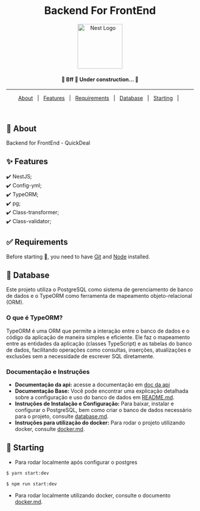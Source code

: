 <div align="center" id="top"> 
  <!-- <img src="./.github/app.gif" alt="Bff" /> -->

  &#xa0;

  <!-- <a href="https://bff.netlify.app">Demo</a> -->
</div>

<h1 align="center">Backend For FrontEnd</h1>

<p align="center">
  <a href="http://nestjs.com/" target="blank"><img src="https://nestjs.com/img/logo-small.svg" width="120" alt="Nest Logo" /></a>
</p>

<!-- Status -->

<h4 align="center"> 
	🚧  Bff 🚀 Under construction...  🚧
</h4> 

<hr>

<p align="center">
  <a href="#dart-about">About</a> &#xa0; | &#xa0; 
  <a href="#sparkles-features">Features</a> &#xa0; | &#xa0;
  <a href="#white_check_mark-requirements">Requirements</a> &#xa0; | &#xa0;
  <a href="#floppy_disk-database">Database</a> &#xa0; | &#xa0;
  <a href="#checkered_flag-starting">Starting</a> &#xa0; | &#xa0;
</p>

<br>

## :dart: About ##

Backend for FrontEnd - QuickDeal

## :sparkles: Features ##

:heavy_check_mark: NestJS;\
:heavy_check_mark: Config-yml;\
:heavy_check_mark: TypeORM;\
:heavy_check_mark: pg;\
:heavy_check_mark: Class-transformer;\
:heavy_check_mark: Class-validator;

## :white_check_mark: Requirements ##

Before starting :checkered_flag:, you need to have [Git](https://git-scm.com) and [Node](https://nodejs.org/en/) installed.

## :floppy_disk: Database

Este projeto utiliza o PostgreSQL como sistema de gerenciamento de banco de dados e o TypeORM como ferramenta de mapeamento objeto-relacional (ORM). 

### O que é TypeORM?

TypeORM é uma ORM que permite a interação entre o banco de dados e o código da aplicação de maneira simples e eficiente. Ele faz o mapeamento entre as entidades da aplicação (classes TypeScript) e as tabelas do banco de dados, facilitando operações como consultas, inserções, atualizações e exclusões sem a necessidade de escrever SQL diretamente.

### Documentação e Instruções

- **Documentação da api:** acesse a documentação em [doc da api](http://localhost:3000/swagger-ui/)
- **Documentação Base:** Você pode encontrar uma explicação detalhada sobre a configuração e uso do banco de dados em [README.md](./src/database/README.md).
- **Instruções de Instalação e Configuração:** Para baixar, instalar e configurar o PostgreSQL, bem como criar o banco de dados necessário para o projeto, consulte [database.md](./docs/database.md).
- **Instruções para utilização do docker:** Para rodar o projeto utilizando docker, consulte [docker.md](./docs/docker.md).


## :checkered_flag: Starting ##

- Para rodar localmente após configurar o postgres

```bash
$ yarn start:dev

$ npm run start:dev
```

- Para rodar localmente utilizando docker, consulte o documento [docker.md](./docs/docker.md).